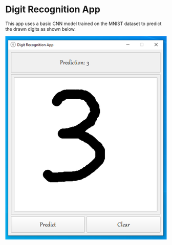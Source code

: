 # Digit Recognition App

This app uses a basic CNN model trained on the MNIST dataset to predict the drawn digits as shown below.

![](https://github.com/Michael-M-Mike/Machine-Learning/blob/master/Classification/MNIST%20Digit%20Recognition/Capture.PNG)

